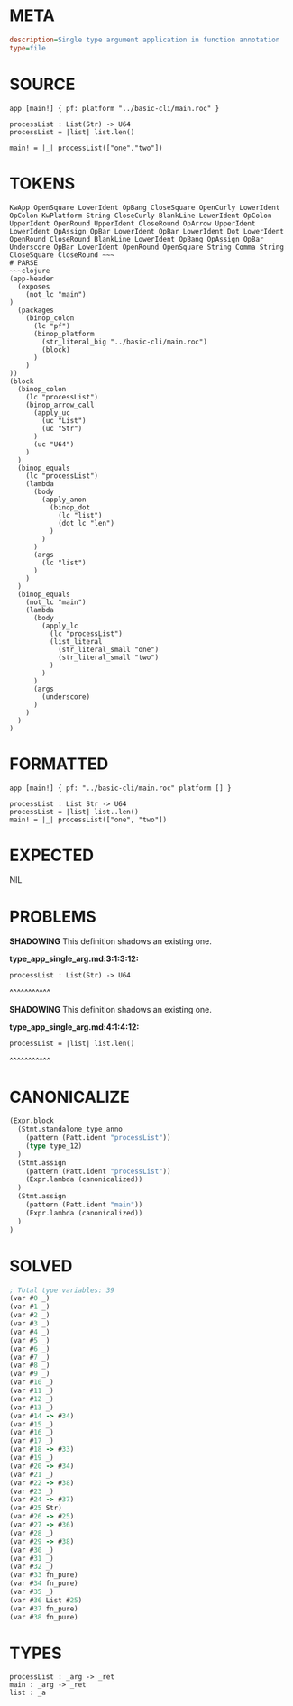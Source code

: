 # META
~~~ini
description=Single type argument application in function annotation
type=file
~~~
# SOURCE
~~~roc
app [main!] { pf: platform "../basic-cli/main.roc" }

processList : List(Str) -> U64
processList = |list| list.len()

main! = |_| processList(["one","two"])
~~~
# TOKENS
~~~text
KwApp OpenSquare LowerIdent OpBang CloseSquare OpenCurly LowerIdent OpColon KwPlatform String CloseCurly BlankLine LowerIdent OpColon UpperIdent OpenRound UpperIdent CloseRound OpArrow UpperIdent LowerIdent OpAssign OpBar LowerIdent OpBar LowerIdent Dot LowerIdent OpenRound CloseRound BlankLine LowerIdent OpBang OpAssign OpBar Underscore OpBar LowerIdent OpenRound OpenSquare String Comma String CloseSquare CloseRound ~~~
# PARSE
~~~clojure
(app-header
  (exposes
    (not_lc "main")
)
  (packages
    (binop_colon
      (lc "pf")
      (binop_platform
        (str_literal_big "../basic-cli/main.roc")
        (block)
      )
    )
))
(block
  (binop_colon
    (lc "processList")
    (binop_arrow_call
      (apply_uc
        (uc "List")
        (uc "Str")
      )
      (uc "U64")
    )
  )
  (binop_equals
    (lc "processList")
    (lambda
      (body
        (apply_anon
          (binop_dot
            (lc "list")
            (dot_lc "len")
          )
        )
      )
      (args
        (lc "list")
      )
    )
  )
  (binop_equals
    (not_lc "main")
    (lambda
      (body
        (apply_lc
          (lc "processList")
          (list_literal
            (str_literal_small "one")
            (str_literal_small "two")
          )
        )
      )
      (args
        (underscore)
      )
    )
  )
)
~~~
# FORMATTED
~~~roc
app [main!] { pf: "../basic-cli/main.roc" platform [] }

processList : List Str -> U64
processList = |list| list..len()
main! = |_| processList(["one", "two"])
~~~
# EXPECTED
NIL
# PROBLEMS
**SHADOWING**
This definition shadows an existing one.

**type_app_single_arg.md:3:1:3:12:**
```roc
processList : List(Str) -> U64
```
^^^^^^^^^^^


**SHADOWING**
This definition shadows an existing one.

**type_app_single_arg.md:4:1:4:12:**
```roc
processList = |list| list.len()
```
^^^^^^^^^^^


# CANONICALIZE
~~~clojure
(Expr.block
  (Stmt.standalone_type_anno
    (pattern (Patt.ident "processList"))
    (type type_12)
  )
  (Stmt.assign
    (pattern (Patt.ident "processList"))
    (Expr.lambda (canonicalized))
  )
  (Stmt.assign
    (pattern (Patt.ident "main"))
    (Expr.lambda (canonicalized))
  )
)
~~~
# SOLVED
~~~clojure
; Total type variables: 39
(var #0 _)
(var #1 _)
(var #2 _)
(var #3 _)
(var #4 _)
(var #5 _)
(var #6 _)
(var #7 _)
(var #8 _)
(var #9 _)
(var #10 _)
(var #11 _)
(var #12 _)
(var #13 _)
(var #14 -> #34)
(var #15 _)
(var #16 _)
(var #17 _)
(var #18 -> #33)
(var #19 _)
(var #20 -> #34)
(var #21 _)
(var #22 -> #38)
(var #23 _)
(var #24 -> #37)
(var #25 Str)
(var #26 -> #25)
(var #27 -> #36)
(var #28 _)
(var #29 -> #38)
(var #30 _)
(var #31 _)
(var #32 _)
(var #33 fn_pure)
(var #34 fn_pure)
(var #35 _)
(var #36 List #25)
(var #37 fn_pure)
(var #38 fn_pure)
~~~
# TYPES
~~~roc
processList : _arg -> _ret
main : _arg -> _ret
list : _a
~~~
